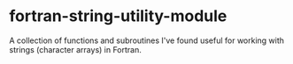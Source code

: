 # fortran-string-utility-module

A collection of functions and subroutines I've found useful for working with 
strings (character arrays) in Fortran.
